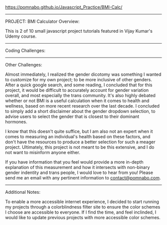 https://pomnabo.github.io/Javascript_Practice/BMI-Calc/

------------------------------
PROJECT: BMI Calculator
Overview:

This is 2 of 10 small javascript project tutorials featured in Vijay Kumar's Udemy course.

------------------------------
Coding Challenges:



------------------------------
Other Challenges:

Almost immediately, I realized the gender dicotomy was something I wanted to customize for my own project; to be more inclusive of other genders. After a quick google search, and some reading, I concluded that for this project, it would be difficult to accurately account for gender variation overall, and most especially the trans community. It's also highly debated whether or not BMI is a useful calculation when it comes to health and wellness, based on more recent research over the last decade. I concluded to simply add a short disclaimer about the gender dropdown selection, to advise users to select the gender that is closest to their dominant hormones.

I know that this doesn't quite suffice, but I am also not an expert when it comes to measuring an individual's health based on these factors, and don't have the resources to produce a better selection for such a meager project. Ultimately, this project is not meant to be this extensive, and I do not want to misinform anyone either.

If you have information that you feel would provide a more in-depth explanation of this measurement and how it intersects with non-binary gender indentity and trans people, I would love to hear from you! Please send me an email with any pertinent information to contact@pomnabo.com.

------------------------------
Additional Notes:

To enable a more accessible internet experience, I decided to start running my projects through a colorblindness filter site to ensure the color schemes I choose are accessible to everyone. If I find the time, and feel inclinded, I would like to update previous projects with more accessible color schemes.